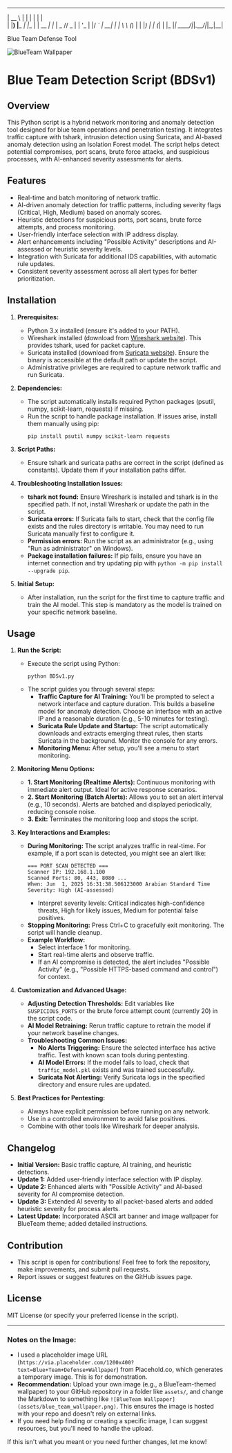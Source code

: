   _____         _     _       _   
 |  __ \       | |   | |     | |  
 | |__) |___  _| |__ | | __ _| |_ 
 |  _  // _ \| | '_ \| |/ _` | __|
 | | \ \ (_) | | |_) | | (_| | |_ 
 |_|  \_\___/|_|_.__/|_|\__,_|\__|
                                 
 Blue Team Defense Tool

![BlueTeam Wallpaper](https://via.placeholder.com/1200x400?text=Blue+Team+Defense+Wallpaper)  <!-- Replace this URL with your own image or upload one to your repo -->

# Blue Team Detection Script (BDSv1)

## Overview
This Python script is a hybrid network monitoring and anomaly detection tool designed for blue team operations and penetration testing. It integrates traffic capture with tshark, intrusion detection using Suricata, and AI-based anomaly detection using an Isolation Forest model. The script helps detect potential compromises, port scans, brute force attacks, and suspicious processes, with AI-enhanced severity assessments for alerts.

## Features
- Real-time and batch monitoring of network traffic.
- AI-driven anomaly detection for traffic patterns, including severity flags (Critical, High, Medium) based on anomaly scores.
- Heuristic detections for suspicious ports, port scans, brute force attempts, and process monitoring.
- User-friendly interface selection with IP address display.
- Alert enhancements including "Possible Activity" descriptions and AI-assessed or heuristic severity levels.
- Integration with Suricata for additional IDS capabilities, with automatic rule updates.
- Consistent severity assessment across all alert types for better prioritization.

## Installation
1. **Prerequisites:**
   - Python 3.x installed (ensure it's added to your PATH).
   - Wireshark installed (download from [Wireshark website](https://www.wireshark.org/)). This provides tshark, used for packet capture.
   - Suricata installed (download from [Suricata website](https://suricata-ids.org/)). Ensure the binary is accessible at the default path or update the script.
   - Administrative privileges are required to capture network traffic and run Suricata.

2. **Dependencies:**
   - The script automatically installs required Python packages (psutil, numpy, scikit-learn, requests) if missing.
   - Run the script to handle package installation. If issues arise, install them manually using pip:
     ```
     pip install psutil numpy scikit-learn requests
     ```

3. **Script Paths:**
   - Ensure tshark and suricata paths are correct in the script (defined as constants). Update them if your installation paths differ.

4. **Troubleshooting Installation Issues:**
   - **tshark not found:** Ensure Wireshark is installed and tshark is in the specified path. If not, install Wireshark or update the path in the script.
   - **Suricata errors:** If Suricata fails to start, check that the config file exists and the rules directory is writable. You may need to run Suricata manually first to configure it.
   - **Permission errors:** Run the script as an administrator (e.g., using "Run as administrator" on Windows).
   - **Package installation failures:** If pip fails, ensure you have an internet connection and try updating pip with `python -m pip install --upgrade pip`.

5. **Initial Setup:**
   - After installation, run the script for the first time to capture traffic and train the AI model. This step is mandatory as the model is trained on your specific network baseline.

## Usage
1. **Run the Script:**
   - Execute the script using Python:
     ```
     python BDSv1.py
     ```
   - The script guides you through several steps:
     - **Traffic Capture for AI Training:** You'll be prompted to select a network interface and capture duration. This builds a baseline model for anomaly detection. Choose an interface with an active IP and a reasonable duration (e.g., 5-10 minutes for testing).
     - **Suricata Rule Update and Startup:** The script automatically downloads and extracts emerging threat rules, then starts Suricata in the background. Monitor the console for any errors.
     - **Monitoring Menu:** After setup, you'll see a menu to start monitoring.

2. **Monitoring Menu Options:**
   - **1. Start Monitoring (Realtime Alerts):** Continuous monitoring with immediate alert output. Ideal for active response scenarios.
   - **2. Start Monitoring (Batch Alerts):** Allows you to set an alert interval (e.g., 10 seconds). Alerts are batched and displayed periodically, reducing console noise.
   - **3. Exit:** Terminates the monitoring loop and stops the script.

3. **Key Interactions and Examples:**
   - **During Monitoring:** The script analyzes traffic in real-time. For example, if a port scan is detected, you might see an alert like:
     ```
     === PORT SCAN DETECTED ===
     Scanner IP: 192.168.1.100
     Scanned Ports: 80, 443, 8080 ...
     When: Jun  1, 2025 16:31:38.506123000 Arabian Standard Time
     Severity: High (AI-assessed)
     ```
     - Interpret severity levels: Critical indicates high-confidence threats, High for likely issues, Medium for potential false positives.
   - **Stopping Monitoring:** Press Ctrl+C to gracefully exit monitoring. The script will handle cleanup.
   - **Example Workflow:**
     - Select interface 1 for monitoring.
     - Start real-time alerts and observe traffic.
     - If an AI compromise is detected, the alert includes "Possible Activity" (e.g., "Possible HTTPS-based command and control") for context.

4. **Customization and Advanced Usage:**
   - **Adjusting Detection Thresholds:** Edit variables like `SUSPICIOUS_PORTS` or the brute force attempt count (currently 20) in the script code.
   - **AI Model Retraining:** Rerun traffic capture to retrain the model if your network baseline changes.
   - **Troubleshooting Common Issues:**
     - **No Alerts Triggering:** Ensure the selected interface has active traffic. Test with known scan tools during pentesting.
     - **AI Model Errors:** If the model fails to load, check that `traffic_model.pkl` exists and was trained successfully.
     - **Suricata Not Alerting:** Verify Suricata logs in the specified directory and ensure rules are updated.

5. **Best Practices for Pentesting:**
   - Always have explicit permission before running on any network.
   - Use in a controlled environment to avoid false positives.
   - Combine with other tools like Wireshark for deeper analysis.

## Changelog
- **Initial Version:** Basic traffic capture, AI training, and heuristic detections.
- **Update 1:** Added user-friendly interface selection with IP display.
- **Update 2:** Enhanced alerts with "Possible Activity" and AI-based severity for AI compromise detection.
- **Update 3:** Extended AI severity to all packet-based alerts and added heuristic severity for process alerts.
- **Latest Update:** Incorporated ASCII art banner and image wallpaper for BlueTeam theme; added detailed instructions.

## Contribution
- This script is open for contributions! Feel free to fork the repository, make improvements, and submit pull requests.
- Report issues or suggest features on the GitHub issues page.

## License
MIT License (or specify your preferred license in the script).

---

### Notes on the Image:
- I used a placeholder image URL (`https://via.placeholder.com/1200x400?text=Blue+Team+Defense+Wallpaper`) from Placehold.co, which generates a temporary image. This is for demonstration.
- **Recommendation:** Upload your own image (e.g., a BlueTeam-themed wallpaper) to your GitHub repository in a folder like `assets/`, and change the Markdown to something like `![BlueTeam Wallpaper](assets/blue_team_wallpaper.png)`. This ensures the image is hosted with your repo and doesn't rely on external links.
- If you need help finding or creating a specific image, I can suggest resources, but you'll need to handle the upload.

If this isn't what you meant or you need further changes, let me know!
